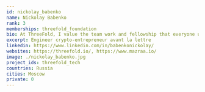 ```yaml
---
id: nickolay_babenko
name: Nickolay Babenko
rank: 3
memberships: threefold_foundation
bio: At ThreeFold, I value the team work and fellowship that everyone upholds, and this is one of the greatest reasons why I am confident that together, we can create a new better internet for humanity. I have never seen such an incredible team of passionate believers with such strong and humane values and at the same time a deeply qualified team working in an environment full of love. If we only take the team factor, I would believe that this team can produce something world-changing. And in fact, the technology and ecosystem that we are building will change the landscape of internet. I believe ThreeFold will be the next step of internet and cloud growth and will become a foundation of stable digital economy and responsible freedom. 
excerpt: Engineer crypto-entrepreneur avant la lettre
linkedin: https://www.linkedin.com/in/babenkonickolay/
websites: https://threefold.io/, https://www.mazraa.io/
image: ./nickolay_babenko.jpg
project_ids: threefold_tech
countries: Russia
cities: Moscow
private: 0
---
```



